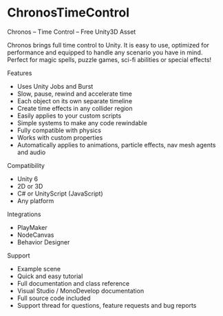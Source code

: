 # ChronosTimeControl

Chronos – Time Control – Free Unity3D Asset

Chronos brings full time control to Unity. It is easy to use, optimized for performance and equipped to handle any scenario you have in mind. Perfect for magic spells, puzzle games, sci-fi abilities or special effects!

Features
- Uses Unity Jobs and Burst
- Slow, pause, rewind and accelerate time
- Each object on its own separate timeline
- Create time effects in any collider region
- Easily applies to your custom scripts
- Simple systems to make any code rewindable
- Fully compatible with physics
- Works with custom properties
- Automatically applies to animations, particle effects, nav mesh agents and audio

Compatibility
- Unity 6
- 2D or 3D
- C# or UnityScript (JavaScript)
- Any platform

Integrations
- PlayMaker
- NodeCanvas
- Behavior Designer

Support
- Example scene
- Quick and easy tutorial
- Full documentation and class reference
- Visual Studio / MonoDevelop documentation
- Full source code included
- Support thread for questions, feature requests and bug reports
